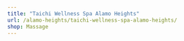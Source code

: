 ```yaml
---
title: "Taichi Wellness Spa Alamo Heights"
url: /alamo-heights/taichi-wellness-spa-alamo-heights/
shop: Massage
---
```

